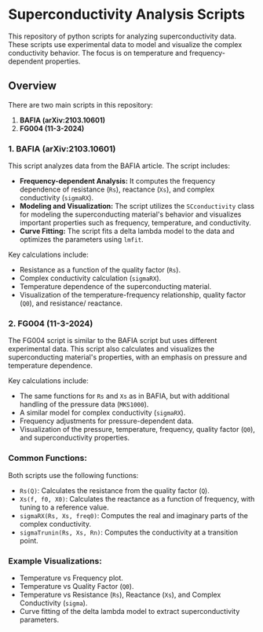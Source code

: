 # Superconductivity Analysis Scripts

This repository of python scripts for analyzing superconductivity data.
These scripts use experimental data to model and visualize the complex conductivity behavior.
The focus is on temperature and frequency-dependent properties.

## Overview

There are two main scripts in this repository:

1. **BAFIA (arXiv:2103.10601)**  
2. **FG004 (11-3-2024)**

### 1. **BAFIA (arXiv:2103.10601)**

This script analyzes data from the BAFIA article. 
The script includes:

- **Frequency-dependent Analysis:** It computes the frequency dependence of resistance (`Rs`), reactance (`Xs`), and complex conductivity (`sigmaRX`).
- **Modeling and Visualization:** The script utilizes the `SCconductivity` class for modeling the superconducting material's behavior and visualizes important properties such as frequency, temperature, and conductivity.
- **Curve Fitting:** The script fits a delta lambda model to the data and optimizes the parameters using `lmfit`.
  
Key calculations include:
- Resistance as a function of the quality factor (`Rs`).
- Complex conductivity calculation (`sigmaRX`).
- Temperature dependence of the superconducting material.
- Visualization of the temperature-frequency relationship, quality factor (`Q0`), and resistance/ reactance.

### 2. **FG004 (11-3-2024)**

The FG004 script is similar to the BAFIA script but uses different experimental data. 
This script also calculates and visualizes the superconducting material's properties, with an emphasis on pressure and temperature dependence. 

Key calculations include:
- The same functions for `Rs` and `Xs` as in BAFIA, but with additional handling of the pressure data (`MKS1000`).
- A similar model for complex conductivity (`sigmaRX`).
- Frequency adjustments for pressure-dependent data.
- Visualization of the pressure, temperature, frequency, quality factor (`Q0`), and superconductivity properties.

### Common Functions:
Both scripts use the following functions:
- `Rs(Q)`: Calculates the resistance from the quality factor (`Q`).
- `Xs(f, f0, X0)`: Calculates the reactance as a function of frequency, with tuning to a reference value.
- `sigmaRX(Rs, Xs, freq0)`: Computes the real and imaginary parts of the complex conductivity.
- `sigmaTrunin(Rs, Xs, Rn)`: Computes the conductivity at a transition point.

### Example Visualizations:
- Temperature vs Frequency plot.
- Temperature vs Quality Factor (`Q0`).
- Temperature vs Resistance (`Rs`), Reactance (`Xs`), and Complex Conductivity (`sigma`).
- Curve fitting of the delta lambda model to extract superconductivity parameters.